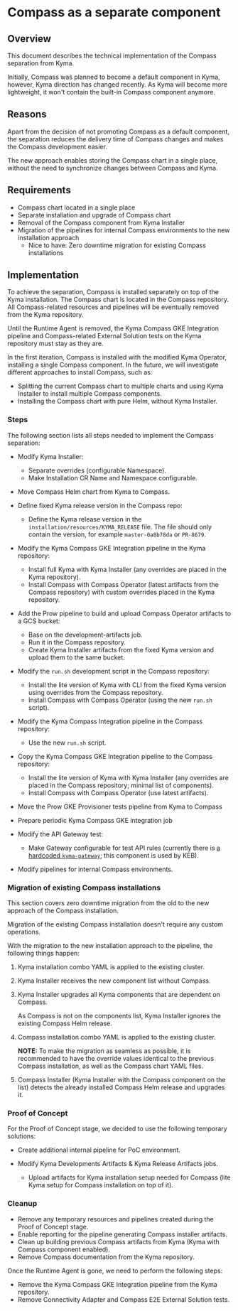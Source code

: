 # Compass as a separate component

## Overview

This document describes the technical implementation of the Compass separation from Kyma.

Initially, Compass was planned to become a default component in Kyma, however, Kyma direction has changed recently. As Kyma will become more lightweight, it won't contain the built-in Compass component anymore.

## Reasons

Apart from the decision of not promoting Compass as a default component, the separation reduces the delivery time of Compass changes and makes the Compass development easier.

The new approach enables storing the Compass chart in a single place, without the need to synchronize changes between Compass and Kyma.

## Requirements

- Compass chart located in a single place
- Separate installation and upgrade of Compass chart
- Removal of the Compass component from Kyma Installer
- Migration of the pipelines for internal Compass environments to the new installation approach
  - Nice to have: Zero downtime migration for existing Compass installations

## Implementation

To achieve the separation, Compass is installed separately on top of the Kyma installation. The Compass chart is located in the Compass repository. All Compass-related resources and pipelines will be eventually removed from the Kyma repository.

Until the Runtime Agent is removed, the Kyma Compass GKE Integration pipeline and Compass-related External Solution tests on the Kyma repository must stay as they are.

In the first iteration, Compass is installed with the modified Kyma Operator, installing a single Compass component. In the future, we will investigate different approaches to install Compass, such as:

- Splitting the current Compass chart to multiple charts and using Kyma Installer to install multiple Compass components.
- Installing the Compass chart with pure Helm, without Kyma Installer.

### Steps

The following section lists all steps needed to implement the Compass separation:

- Modify Kyma Installer:

  - Separate overrides (configurable Namespace).
  - Make Installation CR Name and Namespace configurable.

- Move Compass Helm chart from Kyma to Compass.

- Define fixed Kyma release version in the Compass repo:

  - Define the Kyma release version in the `installation/resources/KYMA_RELEASE` file. The file should only contain the version, for example `master-0a8b78da` or `PR-8679`.

- Modify the Kyma Compass GKE Integration pipeline in the Kyma repository:

  - Install full Kyma with Kyma Installer (any overrides are placed in the Kyma repository).
  - Install Compass with Compass Operator (latest artifacts from the Compass repository) with custom overrides placed in the Kyma repository.

- Add the Prow pipeline to build and upload Compass Operator artifacts to a GCS bucket:

  - Base on the development-artifacts job.
  - Run it in the Compass repository.
  - Create Kyma Installer artifacts from the fixed Kyma version and upload them to the same bucket.

- Modify the `run.sh` development script in the Compass repository:

  - Install the lite version of Kyma with CLI from the fixed Kyma version using overrides from the Compass repository.
  - Install Compass with Compass Operator (using the new `run.sh` script).

- Modify the Kyma Compass Integration pipeline in the Compass repository:

  - Use the new `run.sh` script.

- Copy the Kyma Compass GKE Integration pipeline to the Compass repository:

  - Install the lite version of Kyma with Kyma Installer (any overrides are placed in the Compass repository; minimal list of components).
  - Install Compass with Compass Operator (use latest artifacts).

- Move the Prow GKE Provisioner tests pipeline from Kyma to Compass

- Prepare periodic Kyma Compass GKE integration job

- Modify the API Gateway test:

  - Make Gateway configurable for test API rules (currently there is [a hardcoded `kyma-gateway`](https://github.com/kyma-project/kyma/blob/master/tests/integration/api-gateway/gateway-tests/manifests/no_access_strategy.yaml#L11); this component is used by KEB).

- Modify pipelines for internal Compass environments.

### Migration of existing Compass installations

This section covers zero downtime migration from the old to the new approach of the Compass installation.

Migration of the existing Compass installation doesn't require any custom operations.

With the migration to the new installation approach to the pipeline, the following things happen:

1. Kyma installation combo YAML is applied to the existing cluster.
1. Kyma Installer receives the new component list without Compass.
1. Kyma Installer upgrades all Kyma components that are dependent on Compass.

   As Compass is not on the components list, Kyma Installer ignores the existing Compass Helm release.

1. Compass installation combo YAML is applied to the existing cluster.

   **NOTE:** To make the migration as seamless as possible, it is recommended to have the override values identical to the previous Compass installation, as well as the Compass chart YAML files.

1. Compass Installer (Kyma Installer with the Compass component on the list) detects the already installed Compass Helm release and upgrades it.

### Proof of Concept

For the Proof of Concept stage, we decided to use the following temporary solutions:

- Create additional internal pipeline for PoC environment.

- Modify Kyma Developments Artifacts & Kyma Release Artifacts jobs.

  - Upload artifacts for Kyma installation setup needed for Compass (lite Kyma setup for Compass installation on top of it).

### Cleanup

- Remove any temporary resources and pipelines created during the Proof of Concept stage.
- Enable reporting for the pipeline generating Compass installer artifacts.
- Clean up building previous Compass artifacts from Kyma (Kyma with Compass component enabled).
- Remove Compass documentation from the Kyma repository.

Once the Runtime Agent is gone, we need to perform the following steps:

- Remove the Kyma Compass GKE Integration pipeline from the Kyma repository.
- Remove Connectivity Adapter and Compass E2E External Solution tests.
